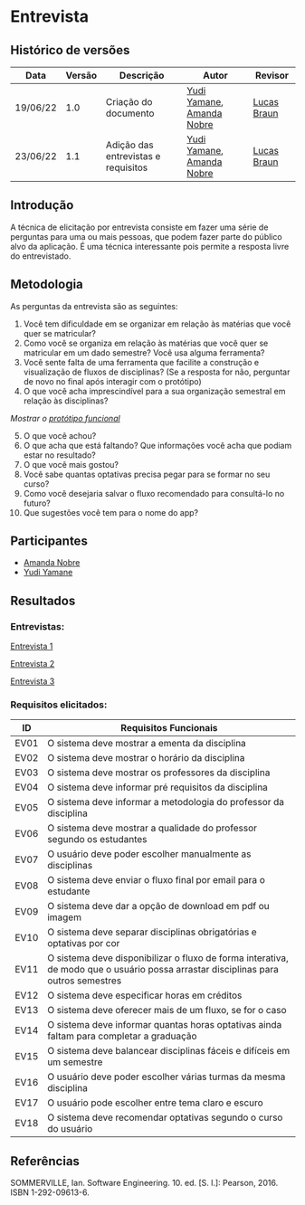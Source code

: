 # Entrevista

## Histórico de versões
| Data     | Versão | Descrição                           | Autor                                                                                     | Revisor                                |
| -------- | ------ | ----------------------------------- | ----------------------------------------------------------------------------------------- | -------------------------------------- |
| 19/06/22 | 1.0    | Criação do documento                | [Yudi Yamane](https://github.com/yudi-azvd), [Amanda Nobre](https://github.com/AmandaNbr) | [Lucas Braun](https://github.com/lbvx) |
| 23/06/22 | 1.1    | Adição das entrevistas e requisitos | [Yudi Yamane](https://github.com/yudi-azvd), [Amanda Nobre](https://github.com/AmandaNbr) | [Lucas Braun](https://github.com/lbvx) |

## Introdução

A técnica de elicitação por entrevista consiste em fazer uma série de perguntas para uma ou mais pessoas, que podem
fazer parte do público alvo da aplicação. É uma técnica interessante pois permite a resposta livre do entrevistado. 

## Metodologia

As perguntas da entrevista são as seguintes:

1. Você tem dificuldade em se organizar em relação às matérias que você quer se matricular?
2. Como você se organiza em relação às matérias que você quer se matricular em um dado semestre? Você usa alguma ferramenta?
3. Você sente falta de uma ferramenta que facilite a construção e visualização de fluxos de disciplinas? 
(Se a resposta for não, perguntar de novo no final após interagir com o protótipo)
4. O que você acha imprescindível para a sua organização semestral em relação às disciplinas?
	
_Mostrar o [protótipo funcional](https://fluxoagil.herokuapp.com/)_

5. O que você achou? 
6. O que acha que está faltando? Que informações você acha que podiam estar no resultado?
7. O que você mais gostou?
8. Você sabe quantas optativas precisa pegar para se formar no seu curso?
9. Como você desejaria salvar o fluxo recomendado para consultá-lo no futuro?
10. Que sugestões você tem para o nome do app?

## Participantes

- [Amanda Nobre](https://github.com/AmandaNbr)
- [Yudi Yamane](https://github.com/yudi-azvd)

## Resultados

### Entrevistas:

[Entrevista 1](Base/AbordagemNaoEspecifica/elicitacao/entrevista-1.md)

[Entrevista 2](Base/AbordagemNaoEspecifica/elicitacao/entrevista-2.md)

[Entrevista 3](Base/AbordagemNaoEspecifica/elicitacao/entrevista-3.md)

### Requisitos elicitados:

| ID   | Requisitos Funcionais                                                                                                             |
| ---- | --------------------------------------------------------------------------------------------------------------------------------- |
| EV01 | O sistema deve mostrar a ementa da disciplina                                                                                     |
| EV02 | O sistema deve mostrar o horário da disciplina                                                                                    |
| EV03 | O sistema deve mostrar os professores da disciplina                                                                               |
| EV04 | O sistema deve informar pré requisitos da disciplina                                                                              |
| EV05 | O sistema deve informar a metodologia do professor da disciplina                                                                  |
| EV06 | O sistema deve mostrar a qualidade do professor segundo os estudantes                                                             |
| EV07 | O usuário deve poder escolher manualmente as disciplinas                                                                          |
| EV08 | O sistema deve enviar o fluxo final por email para o estudante                                                                    |
| EV09 | O sistema deve dar a opção de download em pdf ou imagem                                                                           |
| EV10 | O sistema deve separar disciplinas obrigatórias e optativas por cor                                                               |
| EV11 | O sistema deve disponibilizar o fluxo de forma interativa, de modo que o usuário possa arrastar disciplinas para outros semestres |
| EV12 | O sistema deve especificar horas em créditos                                                                                      |
| EV13 | O sistema deve oferecer mais de um fluxo, se for o caso                                                                           |
| EV14 | O sistema deve informar quantas horas optativas ainda faltam para completar a graduação                                           |
| EV15 | O sistema deve balancear disciplinas fáceis e difíceis em um semestre                                                             |
| EV16 | O usuário deve poder escolher várias turmas da mesma disciplina                                                                   |
| EV17 | O usuário pode escolher entre tema claro e escuro                                                                                 |
| EV18 | O sistema deve recomendar  optativas segundo o curso do usuário                                                                   |

## Referências

SOMMERVILLE, Ian. Software Engineering. 10. ed. [S. l.]: Pearson, 2016. ISBN 1-292-09613-6.